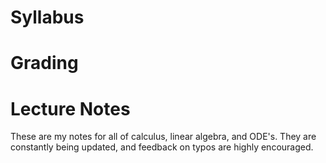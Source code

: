 # Syllabus

# Grading

# Lecture Notes

These are my notes for all of calculus, linear algebra, and ODE's. They are constantly being updated, and feedback on typos are highly encouraged.